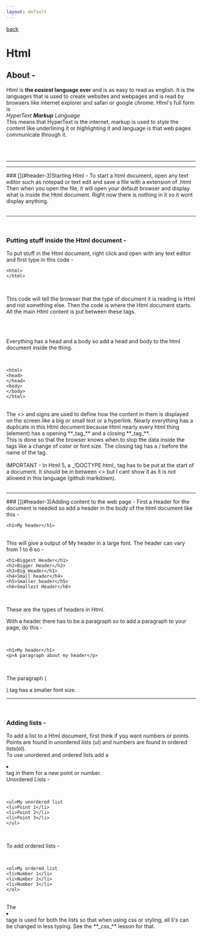```yaml
---
layout: default
---
```


[back](./)
<br />

# Html

## [](#header-1)About -
Html is **the _easiest_ language ever** and is as easy to read as english. It is the languages that is used to create websites and webpages and is read by browsers like internet explorer and safari or google chrome. Html's full form is
<br />
_HyperText **Markup** Language_
<br />
This means that HyperText is the internet, markup is used to style the content like underlining it or highlighting it and language is that web pages communicate through it.

<br />
<br />
<hr />
<hr />
### [](#header-3)Starting Html -
To start a html document, open any text editor such as notepad or text edit and save a file with a extension of .html
Then when you open the file, it will open your default browser and display what is inside the Html document. Right now there is nothing in it so it wont display anything.
<br />
<br />
<hr />
<br />

### [](#header-3)Putting stuff inside the Html document -

To put stuff in the Html document, right click and open with any text editor and first type in this code -
<br />

```
<html>
</html>
```

<br />

This code will tell the browser that the type of document it is reading is Html and not something else. Then the <html></html> code is where the Html document starts. All the main Html content is put between these tags.

<br />
<br />

Everything has a head and a body so add a head and body to the html document inside the <html></html> thing.

<br />

```
<html>
<head>
</head>
<body>
</body>
</html>
```

<br />
The <> and </> signs are used to define how the content in them is displayed on the screen like a big or small text or a hyperlink. Nearly everything has a duplicate in this Html document because Html nearly every html thing (element) has a opening **_tag_** and a closing **_tag_**.
<br />
This is done so that the browser knows when to stop the data inside the tags like a change of color or font size. The closing tag has a  / before the name of the tag.
<br />
<br />
IMPORTANT - In Html 5, a _!DOCTYPE html_ tag has to be put at the start of a document. It should be in between <> but I cant show it as it is not allowed in this language (github markdown).
<br />
<br />
<hr />
### [](#header-3)Adding content to the web page -
First a Header for the document is needed so add a header in the body of the html document like this -

<br />

```
<h1>My header</h1>
```

<br />
This will give a output of My header in a large font. The header can vary from 1 to 6 so -

<br />

```
<h1>Biggest Header</h1>
<h2>Bigger Header</h2>
<h3>Big Header</h1>
<h4>Small header</h4>
<h5>Smaller header</h5>
<h6>Smallest Header</h6>
```

<br />

These are the types of headers in Html.
<br />

With a header there has to be a paragraph so to add a paragraph to your page, do this -

<br />

```
<h1>My header</h1>
<p>A paragraph about my header</p>
```

<br />

The paragraph (<p></p>) tag has a smaller font size.
<br />
<hr />
<br />

### [](#header-3)Adding lists -
To add a list to a Html document, first think if you want numbers or points. Points are found in unordered lists (ul) and numbers are found in ordered lists(ol).
<br />
To use unordered and ordered lists add a <li></li> tag in them for a new point or number.
<br />
Unordered Lists -

<br />

```
<ul>My unordered list
<li>Point 1</li>
<li>Point 2</li>
<li>Point 3</li>
</ul>
```

<br />

To add ordered lists -

<br />

```
<ol>My ordered list
<li>Number 1</li>
<li>Number 2</li>
<li>Number 3</li>
</ol>
```

<br />
The <li></li> tage is used for both the lists so that when using css or styling, all li's can be changed in less typing. See the **_css_** lesson for that.
